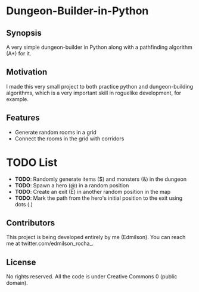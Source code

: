 # Dungeon-Builder-in-Python

## Synopsis
A very simple dungeon-builder in Python along with a pathfinding algorithm (A*) for it.

## Motivation
I made this very small project to both practice python and dungeon-building algorithms, which is a very important skill in roguelike development, for example.

## Features
* Generate random rooms in a grid
* Connect the rooms in the grid with corridors
 
# TODO List
* __TODO__: Randomly generate items ($) and monsters (&) in the dungeon
* __TODO__: Spawn a hero (@) in a random position
* __TODO__: Create an exit (E) in another random position in the map
* __TODO__: Mark the path from the hero's initial position to the exit using dots (.) 


## Contributors
This project is being developed entirely by me (Edmilson).
You can reach me at twitter.com/edmilson_rocha_.

## License
No rights reserved. All the code is under Creative Commons 0 (public domain).
